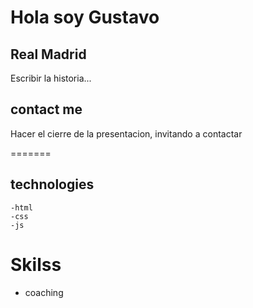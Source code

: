 # Hola soy Gustavo

## Real Madrid

Escribir la historia...

## contact me

Hacer el cierre de la presentacion, invitando a contactar 

=======
## technologies

    -html
    -css
    -js
# Skilss

- coaching    

